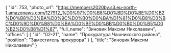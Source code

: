 {
    "id": 753,
    "photo_url": "https://members2020by.s3.eu-north-1.amazonaws.com/127912_%D0%97%D0%B8%D0%BD%D0%BE%D0%B2%D0%B8%D0%BA%D0%9C%D0%B0%D0%BA%D1%81%D0%B8%D0%BC%D0%9D%D0%B8%D0%BA%D0%BE%D0%BB%D0%B0%D0%B5%D0%B2%D0%B8%D1%87",
    "full_name": "Зиновик Максим Николаевич",
    "offices": [
        {
            "id": "02-21",
            "name": "Прокуратура Чашникского района",
            "position": "Заместитель прокурора"
        }
    ],
    "title": "Зиновик Максим Николаевич"
}